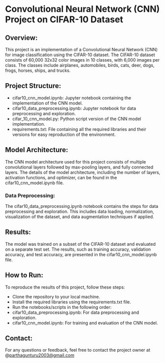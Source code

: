 # Convolutional Neural Network (CNN) Project on CIFAR-10 Dataset
## Overview:

This project is an implementation of a Convolutional Neural Network (CNN) for image classification using the CIFAR-10 dataset. The CIFAR-10 dataset consists of 60,000 32x32 color images in 10 classes, with 6,000 images per class. The classes include airplanes, automobiles, birds, cats, deer, dogs, frogs, horses, ships, and trucks.

## Project Structure:
- cifar10_cnn_model.ipynb: Jupyter notebook containing the implementation of the CNN model.
- cifar10_data_preprocessing.ipynb: Jupyter notebook for data preprocessing and exploration.
- cifar_10_cnn_model.py: Python script version of the CNN model implementation.
- requirements.txt: File containing all the required libraries and their versions for easy reproduction of the environment.
## Model Architecture:

The CNN model architecture used for this project consists of multiple convolutional layers followed by max-pooling layers, and fully connected layers. The details of the model architecture, including the number of layers, activation functions, and optimizer, can be found in the cifar10_cnn_model.ipynb file.

### Data Preprocessing:
The cifar10_data_preprocessing.ipynb notebook contains the steps for data preprocessing and exploration. This includes data loading, normalization, visualization of the dataset, and data augmentation techniques if applied.

## Results:
The model was trained on a subset of the CIFAR-10 dataset and evaluated on a separate test set. The results, such as training accuracy, validation accuracy, and test accuracy, are presented in the cifar10_cnn_model.ipynb file.

## How to Run:
To reproduce the results of this project, follow these steps:

- Clone the repository to your local machine.
- Install the required libraries using the requirements.txt file.
- Run the notebooks/scripts in the following order:
- cifar10_data_preprocessing.ipynb: For data preprocessing and exploration.
- cifar10_cnn_model.ipynb: For training and evaluation of the CNN model.

## Contact:
For any questions or feedback, feel free to contact the project owner at @parthagunturu2003@gmail.com